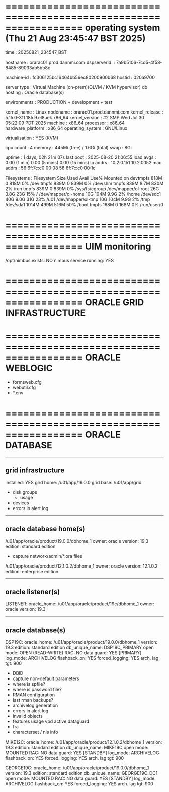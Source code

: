 
=================================================================
operating system (Thu 21 Aug 23:45:47 BST 2025)
=================================================================

time              : 20250821_234547_BST

hostname          : orarac01.prod.dannmi.com
dspserverid:      : 7a9b5106-7cd5-4f58-8485-89033ab5bb8c

machine-id        : fc306125bc16464bb56ec80200900b68
hostid            : 020a9700

server type       : Virtual Machine (on-prem)(OLVM / KVM hypervisor)
db hosting        : Oracle database(s)

environments      : PRODUCTION + development + test

kernel_name       : Linux
nodename          : orarac01.prod.dannmi.com
kernel_release    : 5.15.0-311.185.9.el8uek.x86_64
kernel_version    : #2 SMP Wed Jul 30 05:22:09 PDT 2025
machine           : x86_64
processor         : x86_64
hardware_platform : x86_64
operating_system  : GNU/Linux

virtualisation    : YES (KVM)

cpu count         : 4
memory            : 445Mi (free) /  1.6Gi (total)
swap              : 8Gi

uptime            : 1 days, 02h 21m 07s
last boot         : 2025-08-20 21:06:55
load avgs         : 0.00 (1 min) 0.00 (5 mins) 0.00 (15 mins)
ip addrs          : 10.2.0.151
                    10.2.0.152
mac addrs         : 56:6f:7c:c0:00:08
		    56:6f:7c:c0:00:1c


Filesystems       :
        Filesystem           Size  Used Avail Use% Mounted on
        devtmpfs             818M     0  818M   0% /dev
        tmpfs                839M     0  839M   0% /dev/shm
        tmpfs                839M  8.7M  830M   2% /run
        tmpfs                839M     0  839M   0% /sys/fs/cgroup
        /dev/mapper/ol-root   26G  3.8G   23G  15% /
        /dev/mapper/ol-home   10G  104M  9.9G   2% /home
        /dev/sdc1             40G  9.0G   31G  23% /u01
        /dev/mapper/ol-tmp    10G  104M  9.9G   2% /tmp
        /dev/sda1           1014M  499M  516M  50% /boot
        tmpfs                168M     0  168M   0% /run/user/0



=================================================================
UIM monitoring
=================================================================

/opt/nimbus exists:	NO
nimbus service running: YES



=================================================================
ORACLE GRID INFRASTRUCTURE
=================================================================

=================================================================
ORACLE WEBLOGIC
=================================================================

- formsweb.cfg
- webutil.cfg
- *.env



=================================================================
ORACLE DATABASE
=================================================================

-------------------
grid infrastructure
-------------------

installed:		YES
grid home:		/u01/app/19.0.0
grid base:		/u01/app/grid

- disk groups
	- usage
- devices
- errors in alert log


-----------------------
oracle database home(s)
-----------------------

/u01/app/oracle/product/19.0.0/dbhome_1
    owner:     oracle
    version:   19.3
    edition:   standard edition

- capture network/admin/*.ora files

/u01/app/oracle/product/12.1.0.2/dbhome_1
    owner: 	oracle
    version:    12.1.0.2
    edition:    enterprise edition



------------------
oracle listener(s)
------------------

LISTENER:
	oracle_home:	/u01/app/oracle/product/19c/dbhome_1
	owner:		oracle
	version:	19.3


------------------
oracle database(s)
------------------

DSP19C:
	oracle_home:    /u01/app/oracle/product/19.0.0/dbhome_1
        version:        19.3
        edition:        standard edition
	db_unique_name: DSP19C_PRIMARY
	open mode:	OPEN (READ-WRITE)
	RAC:		NO
	data guard:	YES [PRIMARY]
        log_mode:       ARCHIVELOG
        flashback_on:   YES
        forced_logging: YES
        arch. lag tgt:  900

- DBID
- capture non-default parameters
- where is spfile?
- where is password file?
- RMAN configuration
- last rman backups?
- archivelog generation
- errors in alert log
- invalid objects
- features usage
	vpd
	active dataguard
- fra
- characterset / nls info

MIKE12C:
	oracle_home:	/u01/app/oracle/product/12.1.0.2/dbhome_1
        version:        19.3
        edition:        standard edition
	db_unique_name: MIKE19C
	open mode:	MOUNTED
	RAC:		NO
	data guard:	YES [STANDBY]
        log_mode:       ARCHIVELOG
        flashback_on:   YES
        forced_logging: YES
        arch. lag tgt:  900

GEORGE19C:
	oracle_home:	/u01/app/oracle/product/19.0.0/dbhome_1
        version:        19.3
        edition:        standard edition
	db_unique_name: GEORGE19C_DC1
	open mode:	MOUNTED
	RAC:		NO
	data guard:	YES [STANDBY]
        log_mode:       ARCHIVELOG
        flashback_on:   YES
        forced_logging: YES
        arch. lag tgt:  900



